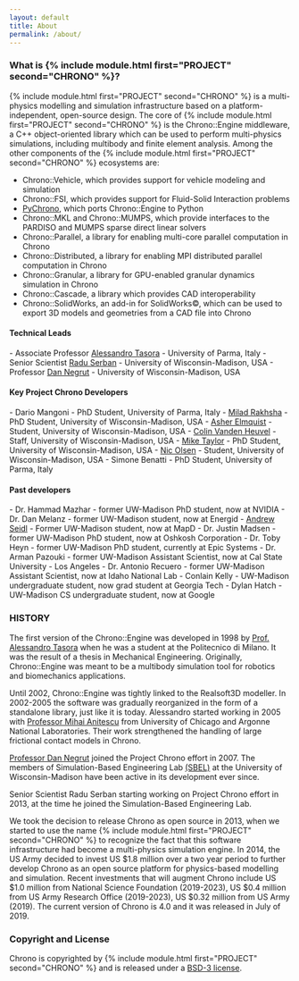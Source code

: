 ```yaml
---
layout: default
title: About
permalink: /about/
---
```



<h3>What is {% include module.html first="PROJECT" second="CHRONO" %}?</h3>

{% include module.html first="PROJECT" second="CHRONO" %} is a multi-physics modelling and simulation infrastructure based on a platform-independent, open-source design. 
The core of {% include module.html first="PROJECT" second="CHRONO" %} is the Chrono::Engine middleware, a C++ object-oriented library which can be used to perform multi-physics simulations, including multibody and finite element analysis.
Among the other components of the {% include module.html first="PROJECT" second="CHRONO" %} ecosystems are: 

- Chrono::Vehicle, which provides support for vehicle modeling and simulation
- Chrono::FSI, which provides support for Fluid-Solid Interaction problems
- <a href="http://projectchrono.org/pychrono">PyChrono</a>, which ports Chrono::Engine to Python
- Chrono::MKL and Chrono::MUMPS, which provide interfaces to the PARDISO and MUMPS sparse direct linear solvers
- Chrono::Parallel, a library for enabling multi-core parallel computation in Chrono
- Chrono::Distributed, a library for enabling MPI distributed parallel computation in Chrono
- Chrono::Granular, a library for GPU-enabled granular dynamics simulation in Chrono
- Chrono::Cascade, a library which provides CAD interoperability
- Chrono::SolidWorks, an add-in for SolidWorks&copy;, which can be used to export 3D models and geometries from a  CAD file into Chrono


<h4>Technical Leads</h4>
- Associate Professor <a href="/tasora/">Alessandro Tasora</a> - University of Parma, Italy
- Senior Scientist <a href="http://sbel.wisc.edu/People/">Radu Serban</a> - University of Wisconsin-Madison, USA
- Professor <a href="http://homepages.cae.wisc.edu/~negrut/">Dan Negrut</a> - University of Wisconsin-Madison, USA


<h4>Key Project Chrono Developers</h4>
- Dario Mangoni - PhD Student, University of Parma, Italy
- <a href="http://sbel.wisc.edu/People/">Milad Rakhsha</a> - PhD Student, University of Wisconsin-Madison, USA
- <a href="http://sbel.wisc.edu/People/">Asher Elmquist</a> - Student, University of Wisconsin-Madison, USA
- <a href="http://sbel.wisc.edu/People/">Colin Vanden Heuvel</a> - Staff, University of Wisconsin-Madison, USA
- <a href="http://sbel.wisc.edu/People/">Mike Taylor</a> - PhD Student, University of Wisconsin-Madison, USA
- <a href="http://sbel.wisc.edu/People/">Nic Olsen</a> - Student, University of Wisconsin-Madison, USA
- Simone Benatti - PhD Student, University of Parma, Italy


<h4>Past developers</h4>
- Dr. Hammad Mazhar - former UW-Madison PhD student, now at NVIDIA
- Dr. Dan Melanz - former UW-Madison student, now at Energid
- <a href="https://andrewseidl.com/">Andrew Seidl</a> - Former UW-Madison student, now at MapD
- Dr. Justin Madsen - former UW-Madison PhD student, now at Oshkosh Corporation
- Dr. Toby Heyn - former UW-Madison PhD student, currently at Epic Systems
- Dr. Arman Pazouki - former UW-Madison Assistant Scientist, now at Cal State University - Los Angeles
- Dr. Antonio Recuero - former UW-Madison Assistant Scientist, now at Idaho National Lab
- Conlain Kelly - UW-Madison undergraduate student, now grad student at Georgia Tech
- Dylan Hatch - UW-Madison CS undergraduate student, now at Google


### HISTORY

The first version of the Chrono::Engine was developed in 1998 by [Prof. Alessandro Tasora](http://dynamics.eng.unipr.it/tasora) when he was a student at the Politecnico di Milano. It was the result of a thesis in Mechanical Engineering. Originally, Chrono::Engine was meant to be a multibody simulation tool for robotics and biomechanics applications.


Until 2002, Chrono::Engine was tightly linked to the Realsoft3D modeller. In 2002-2005 the software was gradually reorganized in the form of a standalone library, just like it is today. Alessandro started working in 2005 with [Professor Mihai Anitescu](http://www.mcs.anl.gov/~anitescu/) from University of Chicago and Argonne National Laboratories. Their work strengthened the handling of large frictional contact models in Chrono. 

[Professor Dan Negrut](http://homepages.cae.wisc.edu/~negrut/index.htm) joined the Project Chrono effort in 2007. The members of Simulation-Based Engineering Lab [\(SBEL\)](http://sbel.wisc.edu) at the University of Wisconsin-Madison have been active in its development ever since. 

Senior Scientist Radu Serban starting working on Project Chrono effort in 2013, at the time he joined the Simulation-Based Engineering Lab. 

We took the decision to release Chrono as open source in 2013, when we started to use the name {% include module.html first="PROJECT" second="CHRONO" %} to recognize the fact that this software infrastructure had become a multi-physics simulation engine. In 2014, the US Army decided to invest US $1.8 million over a two year period to further develop Chrono as an open source platform for physics-based modelling and simulation. Recent investments that will augment Chrono include US $1.0 million from National Science Foundation (2019-2023), US $0.4 million from US Army Research Office (2019-2023), US $0.32 million from US Army (2019). The current version of Chrono is 4.0 and it was released in July of 2019.

### Copyright and License
Chrono is copyrighted by {% include module.html first="PROJECT" second="CHRONO" %} and is released under a <a href="https://projectchrono.org/license-chrono.txt">BSD-3 license</a>.

